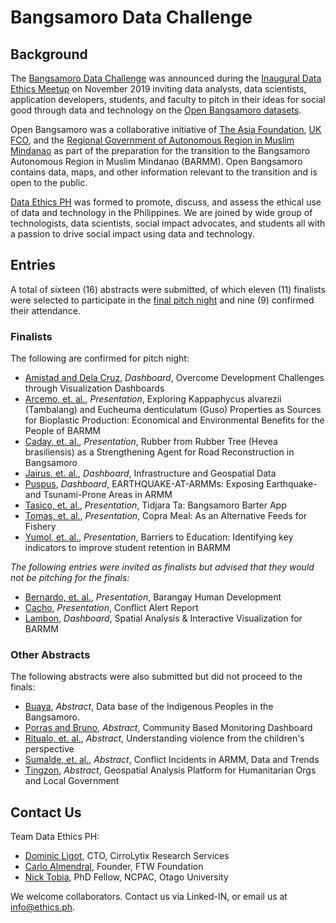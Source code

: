 # Bangsamoro Data Challenge

## Background

The [Bangsamoro Data Challenge](https://ethics.ph/openbangsamoro/) was announced during the [Inaugural Data Ethics Meetup](https://ethics.ph/inaugural/) on November 2019 inviting data analysts, data scientists, application developers, students, and faculty to pitch in their ideas for social good through data and technology on the [Open Bangsamoro datasets](https://www.openbangsamoro.com/).

Open Bangsamoro was a collaborative initiative of [The Asia Foundation](https://asiafoundation.org/), [UK FCO](https://www.gov.uk/government/organisations/foreign-commonwealth-office), and the [Regional Government of Autonomous Region in Muslim Mindanao](https://bangsamoro.gov.ph/) as part of the preparation for the transition to the Bangsamoro Autonomous Region in Muslim Mindanao (BARMM). Open Bangsamoro contains data, maps, and other information relevant to the transition and is open to the public.

[Data Ethics PH](https://ethics.ph/) was formed to promote, discuss, and assess the ethical use of data and technology in the Philippines. We are joined by wide group of technologists, data scientists, social impact advocates, and students all with a passion to drive social impact using data and technology.

## Entries

A total of sixteen (16) abstracts were submitted, of which eleven (11) finalists were selected to participate in the [final pitch night](https://ethics.ph/bangsamoro-judging/) and nine (9) confirmed their attendance. 

### Finalists

The following are confirmed for pitch night: 

* [Amistad and Dela Cruz](https://github.com/ethicsph/bangsamoro-data-challenge/tree/master/amistad-delacruz), *Dashboard*, Overcome Development Challenges through Visualization Dashboards
* [Arcemo, et. al.](https://github.com/ethicsph/bangsamoro-data-challenge/tree/master/arcemo-et-al), *Presentation*, Exploring Kappaphycus alvarezii (Tambalang) and Eucheuma denticulatum (Guso) Properties as Sources for Bioplastic Production:  Economical and Environmental Benefits for the People of BARMM
* [Caday, et. al.](https://github.com/ethicsph/bangsamoro-data-challenge/tree/master/caday-et-al), *Presentation*, Rubber from Rubber Tree (Hevea brasiliensis) as a Strengthening Agent for Road Reconstruction in Bangsamoro 
* [Jairus, et. al.](https://github.com/ethicsph/bangsamoro-data-challenge/tree/master/jairus-et-al), *Dashboard*, Infrastructure and Geospatial Data 
* [Puspus](https://github.com/ethicsph/bangsamoro-data-challenge/tree/master/puspus), *Dashboard*, EARTHQUAKE-AT-ARMMs: Exposing Earthquake- and Tsunami-Prone Areas in ARMM
* [Tasico, et. al.](https://github.com/ethicsph/bangsamoro-data-challenge/tree/master/tasico-et-al), *Presentation*, Tidjara Ta: Bangsamoro Barter App
* [Tomas, et. al.](https://github.com/ethicsph/bangsamoro-data-challenge/tree/master/tomas-et-al), *Presentation*, Copra Meal: As an Alternative Feeds for Fishery
* [Yumol, et. al.](https://github.com/ethicsph/bangsamoro-data-challenge/tree/master/yumol-et-al), *Presentation*, Barriers to Education: Identifying key indicators to improve student retention in BARMM

*The following entries were invited as finalists but advised that they would not be pitching for the finals:* 

* [Bernardo, et. al.](https://github.com/ethicsph/bangsamoro-data-challenge/tree/master/bernardo-et-al), *Presentation*, Barangay Human Development 
* [Cacho](https://github.com/ethicsph/bangsamoro-data-challenge/tree/master/cacho), *Presentation*, Conflict Alert Report
* [Lambon](https://github.com/ethicsph/bangsamoro-data-challenge/tree/master/lambon), *Dashboard*, Spatial Analysis & Interactive Visualization for BARMM

### Other Abstracts

The following abstracts were also submitted but did not proceed to the finals: 

* [Buaya](https://github.com/ethicsph/bangsamoro-data-challenge/tree/master/buaya), *Abstract*, Data base of the Indigenous Peoples in the Bangsamoro.
* [Porras and Bruno](https://github.com/ethicsph/bangsamoro-data-challenge/tree/master/porras-bruno), *Abstract*, Community Based Monitoring Dashboard
* [Ritualo, et. al.](https://github.com/ethicsph/bangsamoro-data-challenge/tree/master/ritualo-et-al), *Abstract*, Understanding violence from the children's perspective 
* [Sumalde, et. al.](https://github.com/ethicsph/bangsamoro-data-challenge/tree/master/sumalde-et-al), *Abstract*, Conflict Incidents in ARMM, Data and Trends
* [Tingzon](https://github.com/ethicsph/bangsamoro-data-challenge/tree/master/tingzon), *Abstract*, Geospatial Analysis Platform for Humanitarian Orgs and Local Government

## Contact Us

Team Data Ethics PH: 
* [Dominic Ligot](https://www.linkedin.com/in/docligot/), CTO, CirroLytix Research Services
* [Carlo Almendral](https://www.linkedin.com/in/bestcarloever/), Founder, FTW Foundation
* [Nick Tobia](https://www.linkedin.com/in/nicktobia/), PhD Fellow, NCPAC, Otago University

We welcome collaborators. Contact us via Linked-IN, or email us at info@ethics.ph.
